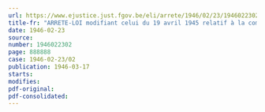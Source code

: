 ```yaml
---
url: https://www.ejustice.just.fgov.be/eli/arrete/1946/02/23/1946022302/justel
title-fr: "ARRETE-LOI modifiant celui du 19 avril 1945 relatif à la compétence du Groupement belge du Remorquage"
date: 1946-02-23
source:
number: 1946022302
page: 888888
case: 1946-02-23/02
publication: 1946-03-17
starts:
modifies:
pdf-original:
pdf-consolidated:
---
```


